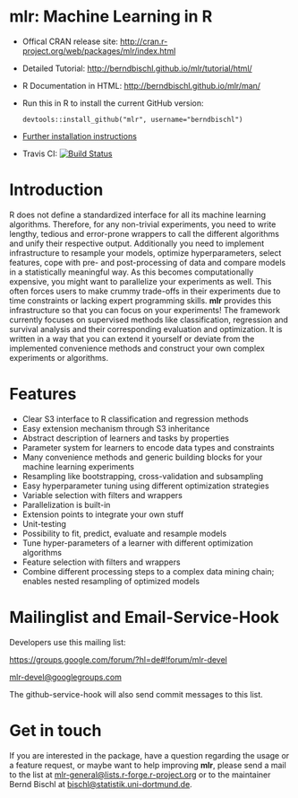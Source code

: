 mlr: Machine Learning in R 
==========================

* Offical CRAN release site: 
  http://cran.r-project.org/web/packages/mlr/index.html

* Detailed Tutorial:
  http://berndbischl.github.io/mlr/tutorial/html/

* R Documentation in HTML:
  http://berndbischl.github.io/mlr/man/

* Run this in R to install the current GitHub version:
  ```splus
  devtools::install_github("mlr", username="berndbischl")
  ```

* [Further installation instructions](https://github.com/tudo-r/PackagesInfo/wiki/Installation-Information)

* Travis CI: [![Build Status](https://travis-ci.org/berndbischl/mlr.png)](https://travis-ci.org/berndbischl/mlr)


Introduction
============

R does not define a standardized interface for all its machine learning algorithms. Therefore, for any 
non-trivial experiments, you need to write lengthy, tedious and error-prone wrappers to call the different 
algorithms and unify their respective output. Additionally you need to implement infrastructure to resample 
your models, optimize hyperparameters, select features, cope with pre- and post-processing of data and 
compare models in a statistically meaningful way.
As this becomes computationally expensive, you might want to parallelize your experiments as well. This 
often forces users to make crummy trade-offs in their experiments due to time constraints or lacking expert 
programming skills. **mlr** provides this infrastructure so that you can focus on your experiments!
The framework currently focuses on supervised methods like classification, regression and survival analysis and 
their corresponding evaluation and optimization. It is written in a way that you can extend it yourself or 
deviate from the implemented convenience methods and construct your own complex experiments or algorithms.

Features
========

* Clear S3 interface to R classification and regression methods
* Easy extension mechanism through S3 inheritance
* Abstract description of learners and tasks by properties
* Parameter system for learners to encode data types and constraints
* Many convenience methods and generic building blocks for your
  machine learning experiments
* Resampling like bootstrapping, cross-validation and subsampling
* Easy hyperparameter tuning using different optimization strategies
* Variable selection with filters and wrappers
* Parallelization is built-in
* Extension points to integrate your own stuff
* Unit-testing
* Possibility to fit, predict, evaluate and resample models
* Tune hyper-parameters of a learner with different optimization algorithms
* Feature selection with filters and wrappers
* Combine different processing steps to a complex data mining chain; enables nested resampling of optimized models


Mailinglist and Email-Service-Hook
==================================

Developers use this mailing list:

https://groups.google.com/forum/?hl=de#!forum/mlr-devel

mlr-devel@googlegroups.com

The github-service-hook will also send commit messages to this list. 


Get in touch
============

If you are interested in the package, have a question regarding the usage or a feature request,
or maybe want to help improving **mlr**, please send a mail to the list at
mlr-general@lists.r-forge.r-project.org or to the maintainer Bernd Bischl
at bischl@statistik.uni-dortmund.de.
